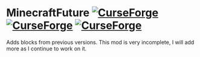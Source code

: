 # MinecraftFuture [![CurseForge](http://cf.way2muchnoise.eu/full_310059_downloads.svg)](https://minecraft.curseforge.com/projects/minecraft-future) [![CurseForge](http://cf.way2muchnoise.eu/versions/for%20Minecraft_310059_all.svg)](https://minecraft.curseforge.com/projects/minecraft-future/files) [![CurseForge](http://cf.way2muchnoise.eu/packs/full_310059_in_modpacks.svg)](https://minecraft.curseforge.com/projects/minecraft-future/relations/dependents)
Adds blocks from previous versions. This mod is very incomplete, I will add more as I continue to work on it.
